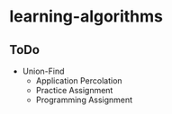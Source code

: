 # learning-algorithms
 
## ToDo
* Union-Find 
  * Application Percolation
  * Practice Assignment
  * Programming Assignment
